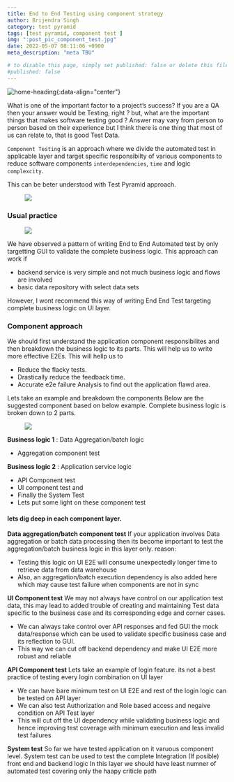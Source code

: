```yaml
---
title: End to End Testing using component strategy
author: Brijendra Singh
category: test pyramid
tags: [test pyramid, component test ]
img: ":post_pic_component_test.jpg"
date: 2022-05-07 08:11:06 +0900
meta_description: "meta TBU"

# to disable this page, simply set published: false or delete this file
#published: false
---
```

![home-heading](https://user-images.githubusercontent.com/19272137/167252693-6cf22b96-ac75-4c78-829a-c48305bdc177.png){:data-align="center"}
<!-- outline-start -->

What is one of the important factor to a project’s success? If you are a QA then your answer would be Testing, right ? but, what are the important things that makes software testing good ? Answer may vary from person to person based on their experience but I think there is one thing that most of us can relate to, that is good Test Data.

<!-- outline-end -->
`Component Testing` is an approach where we divide the automated test in applicable layer and target specific responsibilty of various components to reduce software components `interdependencies`, `time` and logic `complexcity`.

This can be beter understood with Test Pyramid approach.
<figure>
	<a href="https://user-images.githubusercontent.com/19272137/140619113-02b42a32-ca5f-4149-bad4-86c6d20dc1b3.png"><img src="https://user-images.githubusercontent.com/19272137/140619113-02b42a32-ca5f-4149-bad4-86c6d20dc1b3.png"></a>
</figure>

### Usual practice
<figure>
	<a href="https://user-images.githubusercontent.com/19272137/140619562-209459dc-baf5-457d-852c-f79b564fbf51.png"><img src="https://user-images.githubusercontent.com/19272137/140619562-209459dc-baf5-457d-852c-f79b564fbf51.png"></a>
</figure>

We have observed a pattern of writing End to End Automated test by only targetting GUI to validate the complete business logic. 
This approach can work if
- backend service is very simple and not much business logic and flows are involved
- basic data repository with select data sets

However, I wont recommend this way of writing End End Test targeting complete business logic on UI layer.

### Component approach
We should first understand the application component responsibilites and then breakdown the business logic to its parts. This will help us to write more effective E2Es.
This will hellp us to
- Reduce the flacky tests.
- Drastically reduce the feedback time.
- Accurate e2e failure Analysis to find out the application flawd area.

Lets take an example and breakdown the components
Below are the suggested component based on below example. Complete business logic is broken down to 2 parts.
<figure>
	<a href="https://user-images.githubusercontent.com/19272137/140618659-9edba9f8-2e68-47a1-bba3-9b045b6c12cb.png"><img src="https://user-images.githubusercontent.com/19272137/140618659-9edba9f8-2e68-47a1-bba3-9b045b6c12cb.png"></a>
</figure>

**Business logic 1** : Data Aggregation/batch logic
- Aggregation component test

**Business logic 2** : Application service logic
- API Component test
- UI component test and
- Finally the System Test
- Lets put some light on these component test

#### lets dig deep in each component layer.

**Data aggregation/batch component test** 
If your application involves Data aggregation or batch data processing then its become important to test the aggregation/batch business logic in this layer only.
reason:
- Testing this logic on UI E2E will consume unexpectedly longer time to retrieve data from data warehouse
- Also, an aggregation/batch execution dependency is also added here which may cause test failure when components are not in sync

**UI Component test** 
We may not always have control on our application test data, this may lead to added trouble of creating and maintaining Test data specific to the business case and its corresponding edge and corner cases.
- We can always take control over API responses and fed GUI the mock data/response which can be used to validate specific business case and its reflection to GUI.
- This way we can cut off backend dependency and make UI E2E more robust and reliable

**API Component test** 
Lets take an example of login feature. its not a best practice of testing every login combination on UI layer
- We can have bare minimum test on UI E2E and rest of the login logic can be tested on API layer
- We can also test Authorization and Role based access and negaive condition on API Test layer
- This will cut off the UI dependency while validating business logic and hence improving test coverage with minimum execution and less invalid test failures

**System test** 
So far we have tested application on it varuous component level. System test can be used to test the complete Integration (If posible) front end and backend logic In this layer we should have least numner of automated test covering only the haapy criticle path

